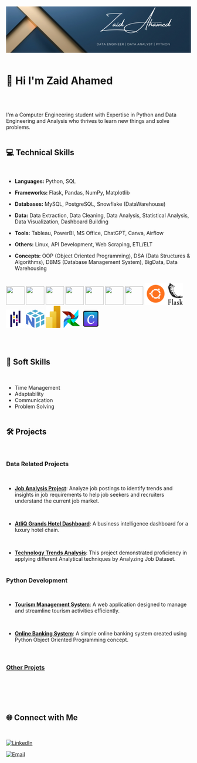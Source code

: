 ![Banner](https://github.com/zaid638/zaid638/blob/main/My%20LinkedIn%20Banner.png)
<br /><br />

# 👋 Hi I'm Zaid Ahamed
<br /><br />

I'm a Computer Engineering student with Expertise in Python and Data Engineering and Analysis who thrives to learn new things and solve problems.
<br /><br />

## 💻 Technical Skills
<br />

- **Languages:** Python, SQL

- **Frameworks:** Flask, Pandas, NumPy, Matplotlib

- **Databases:** MySQL, PostgreSQL, Snowflake (DataWarehouse)

- **Data:** Data Extraction, Data Cleaning, Data Analysis, Statistical Analysis, Data Visualization, Dashboard Building

- **Tools:** Tableau, PowerBI, MS Office, ChatGPT, Canva, Airflow

- **Others:** Linux, API Development, Web Scraping, ETL/ELT

- **Concepts:** OOP (Object Oriented Programming), DSA (Data Structures & Algorithms), DBMS (Database Management System), BigData, Data Warehousing <br /><br />

<p align="left" padding="10">
    <img src="https://cdn-icons-png.flaticon.com/128/5968/5968350.png" width="50" height="50"/>  
    <img src="https://cdn-icons-png.flaticon.com/128/10260/10260914.png" width="50" height="50"/>
    <img src="https://cdn-icons-png.flaticon.com/128/919/919836.png" width="50" height="50"/>
    <img src="https://cdn-icons-png.flaticon.com/128/5968/5968342.png" width="50" height="50"/>
    <img src="https://cdn-icons-png.flaticon.com/128/8787/8787811.png" width="50" height="50"/>
    <img src="https://cdn-icons-png.flaticon.com/128/12222/12222560.png" width="50" height="50"/>
    <img src="https://cdn-icons-png.flaticon.com/128/15465/15465638.png" width="50" height="50"/>
    <img src="Skills/5367252_linux_operating system_ubuntu_icon.png" width="60" height="60"/>
    <img src="Skills/flask.797x1024.png" width="40" height="60"/>
    <img src="Skills/Pandas.png" width="50" height="50"/>
    <img src="Skills/file-type-numpy.950x1024.png" width="50" height="50"/>
    <img src="Skills/power-bi.768x1024.png" width="40" height="60"/>
    <img src="Skills/airflow.1024x1024.png" width="50" height="50"/>
    <img src="Skills/11401189_canva_graphic_design_icon.png" width="50" height="50"/>    
<p/>
    
<br /><br />

## :brain: Soft Skills 
<br />

* Time Management
* Adaptability
* Communication
* Problem Solving 
<br /><br />

## 🛠 Projects
<br />

### Data Related Projects
<br />

- **[Job Analysis Project](https://github.com/zaid638/Job-Analysis-Project)**: Analyze job postings to identify trends and insights in job requirements to help job seekers and recruiters understand the current job market.
<br />

- **[AtliQ Grands Hotel Dashboard](https://github.com/zaid638/Analysis-of-AtliQ-Grands-Hospitality-Domain)**: A business intelligence dashboard for a luxury hotel chain.
<br />

- **[Technology Trends Analysis](https://github.com/zaid638/IBM-Capstone-Project)**: This project demonstrated proficiency in applying different Analytical techniques by Analyzing Job Dataset.
<br /><br />


### Python Development
<br />

- **[Tourism Management System](https://github.com/zaid638/Tourism-Management-System)**: A web application designed to manage and streamline tourism activities efficiently.
<br />

- **[Online Banking System](https://github.com/zaid638/Online-Banking-System)**: A simple online banking system created using Python Object Oriented Programming concept.
<br /><br /><br />

### [Other Projets](https://github.com/zaid638?tab=repositories)
<br /><br /><br /><br />

## 🌐 Connect with Me
<br />

[![LinkedIn](https://img.shields.io/badge/linkedin-zaidahamed055-blue?badge&logo=linkedin)](https://www.linkedin.com/in/zaidahamed055)
<br />

[![Email](https://img.shields.io/badge/zaidahamed638%40gmail.com-mail?logo=gmail&label=mail&labelColor=grey&color=red)](mailto:zaidahamed638@gmail.com)
<br /><br />





<!--

- 🔭 I’m currently working on data related Projects.
<br />

- 🌱 I’m currently learning Data Engineering Concepts.
<br />

- 👯 I’m looking to collaborate on data related projects.
- 🤔 I’m looking for help with ...
- 💬 Ask me about ...
- 😄 Pronouns: ...
- ⚡ Fun fact: ...
-->


